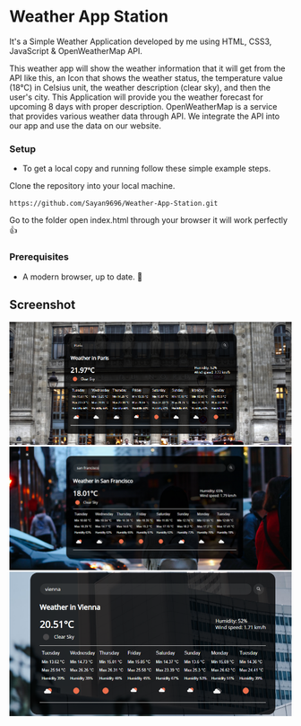 # Weather App Station
It's a Simple Weather Application developed by me using HTML, CSS3, JavaScript & OpenWeatherMap API.

This weather app will show the weather information that it will get from the API like this, an Icon that shows the weather status, the temperature value (18°C) in Celsius unit, the weather description (clear sky), and then the user's city. This Application will provide you the weather forecast for upcoming 8 days with proper description. OpenWeatherMap is a service that provides various weather data through API. We integrate the API into our app and use the data on our website.

### Setup
- To get a local copy and running follow these simple example steps.

Clone the repository into your local machine.
```
https://github.com/Sayan9696/Weather-App-Station.git
```
Go to the folder open index.html through your browser it will work perfectly 👍


### Prerequisites

- A modern browser, up to date.  :muscle:

## Screenshot
<img src="https://github.com/Sayan9696/Weather-App-Station/blob/master/screenshot1.jpg">
<img src="https://github.com/Sayan9696/Weather-App-Station/blob/master/screenshot2.jpg">
<img src="https://github.com/Sayan9696/Weather-App-Station/blob/master/screenshot3.jpg">
